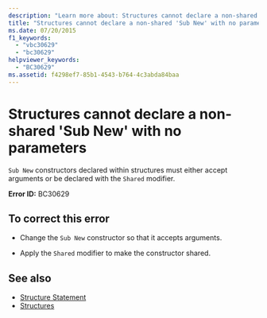 ```yaml
---
description: "Learn more about: Structures cannot declare a non-shared 'Sub New' with no parameters"
title: "Structures cannot declare a non-shared 'Sub New' with no parameters"
ms.date: 07/20/2015
f1_keywords: 
  - "vbc30629"
  - "bc30629"
helpviewer_keywords: 
  - "BC30629"
ms.assetid: f4298ef7-85b1-4543-b764-4c3abda84baa
---
```

# Structures cannot declare a non-shared 'Sub New' with no parameters

`Sub New` constructors declared within structures must either accept arguments or be declared with the `Shared` modifier.  
  
 **Error ID:** BC30629  
  
## To correct this error  
  
- Change the `Sub New` constructor so that it accepts arguments.  
  
- Apply the `Shared` modifier to make the constructor shared.  
  
## See also

- [Structure Statement](../language-reference/statements/structure-statement.md)
- [Structures](../programming-guide/language-features/data-types/structures.md)
